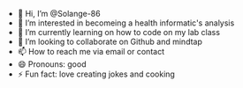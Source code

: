 - 👋 Hi, I’m @Solange-86
- 👀 I’m interested in becomeing a health informatic's analysis
- 🌱 I’m currently learning on how to code on my lab class
- 💞️ I’m looking to collaborate on Github and mindtap
- 📫 How to reach me via email or contact
- 😄 Pronouns: good
- ⚡ Fun fact: love creating jokes and cooking

<!---
Solange-86/Solange-86 is a ✨ special ✨ repository because its `README.md` (this file) appears on your GitHub profile.
You can click the Preview link to take a look at your changes.
--->
